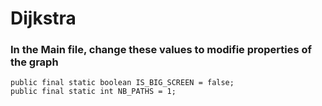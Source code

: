 # Dijkstra

### In the Main file, change these values to modifie properties of the graph

`public final static boolean IS_BIG_SCREEN = false;`  
`public final static int NB_PATHS = 1;` 

